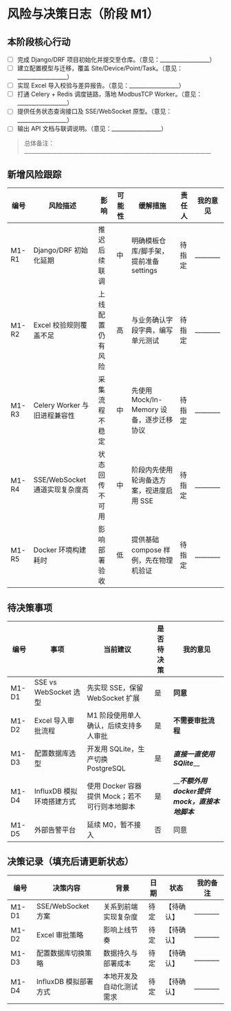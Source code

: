 # 风险与决策日志（阶段 M1）

## 本阶段核心行动
- [ ] 完成 Django/DRF 项目初始化并提交至仓库。（意见：__________________）
- [ ] 建立配置模型与迁移，覆盖 Site/Device/Point/Task。（意见：__________________）
- [ ] 实现 Excel 导入校验与差异报告。（意见：__________________）
- [ ] 打通 Celery + Redis 调度链路，落地 ModbusTCP Worker。（意见：__________________）
- [ ] 提供任务状态查询接口及 SSE/WebSocket 原型。（意见：__________________）
- [ ] 输出 API 文档与联调说明。（意见：__________________）

> 总体备注：____________________________________________________________________

## 新增风险跟踪

| 编号 | 风险描述                         | 影响                 | 可能性 | 缓解措施                                           | 责任人 | 我的意见 |
| ---- | -------------------------------- | -------------------- | ------ | -------------------------------------------------- | ------ | -------- |
| M1-R1 | Django/DRF 初始化延期           | 推迟后续联调         | 中     | 明确模板仓库/脚手架，提前准备 settings | 待指定 | ________ |
| M1-R2 | Excel 校验规则覆盖不足         | 上线配置仍有风险     | 高     | 与业务确认字段字典，编写单元测试                   | 待指定 | ________ |
| M1-R3 | Celery Worker 与旧进程兼容性   | 采集流程不稳定       | 中     | 先使用 Mock/In-Memory 设备，逐步迁移协议           | 待指定 | ________ |
| M1-R4 | SSE/WebSocket 通道实现复杂度高 | 状态回传不可用       | 中     | 阶段内先使用轮询备选方案，视进度启用 SSE | 待指定 | ________ |
| M1-R5 | Docker 环境构建耗时            | 影响部署验收         | 低     | 提供基础 compose 样例，先在物理机验证               | 待指定 | ________ |

## 待决策事项

| 编号 | 事项                     | 当前建议                                      | 是否待决策 | 我的意见 |
| ---- | ------------------------ | --------------------------------------------- | ---------- | -------- |
| M1-D1 | SSE vs WebSocket 选型    | 先实现 SSE，保留 WebSocket 扩展               | 是         | ____同意____ |
| M1-D2 | Excel 导入审批流程      | M1 阶段使用单人确认，后续支持多人审批         | 是         | ____不需要审批流程____ |
| M1-D3 | 配置数据库选型          | 开发用 SQLite，生产切换 PostgreSQL            | 是         | ___直接一直使用SQlite_____ |
| M1-D4 | InfluxDB 模拟环境搭建方式 | 使用 Docker 容器提供 Mock；若不可行则本地脚本 | 是         | _____不额外用docker提供mock，直接本地脚本___ |
| M1-D5 | 外部告警平台            | 延续 M0，暂不接入                              | 否         | 同意 |

## 决策记录（填充后请更新状态）

| 编号 | 决策内容               | 背景                     | 日期 | 状态       | 我的备注 |
| ---- | ---------------------- | ------------------------ | ---- | ---------- | -------- |
| M1-D1 | SSE/WebSocket 方案    | 关系到前端实现复杂度     | 待定 | 【待确认】 | ________ |
| M1-D2 | Excel 审批策略        | 影响上线节奏             | 待定 | 【待确认】 | ________ |
| M1-D3 | 配置数据库切换策略    | 数据持久与部署成本       | 待定 | 【待确认】 | ________ |
| M1-D4 | InfluxDB 模拟部署方式 | 本地开发及自动化测试需求 | 待定 | 【待确认】 | ________ |
